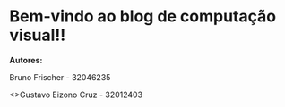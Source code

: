 <h1>Bem-vindo ao blog de computação visual!!</h1>
<strong>Autores:</strong>
<p>Bruno Frischer - 32046235</p>
<>Gustavo Eizono Cruz - 32012403</p>
